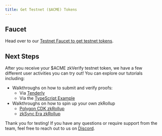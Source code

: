 ```yaml
---
title: Get Testnet ($ACME) Tokens
---
```


## Faucet
Head over to our [Testnet Faucet to get testnet tokens](https://zkverify-faucet.zeeve.net/).

## Next Steps
After you receive your $ACME zkVerify testnet token, we have a few different user activities you can try out!  You can explore our tutorials including:
* Walkthroughs on how to submit and verify proofs:
   - Via [Tenderly](submit-proofs/polygon_cdk_proof_submission)
   - Via the [TypeScript Example](submit-proofs/typescript-example)
* Walkthroughs on how to spin up your own zkRollup
   - [Polygon CDK zkRollup](run-a-zkrollup/polygon_cdk_installation)
   - [zkSync Era zkRollup](run-a-zkrollup/zksync_installation)

Thank you for testing! If you have any questions or require support from the team, feel free to reach out to us on [Discord](https://discord.gg/zkverify).

